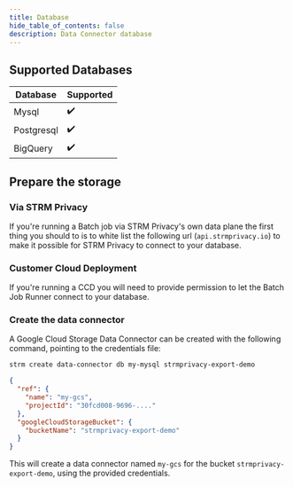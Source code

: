 ```yaml
---
title: Database
hide_table_of_contents: false
description: Data Connector database
---
```

## Supported Databases

| Database   | Supported          |
|------------|--------------------|
| Mysql      | :heavy_check_mark: |
| Postgresql | :heavy_check_mark: |
| BigQuery   | :heavy_check_mark: |

## Prepare the storage

### Via STRM Privacy
If you're running a Batch job via STRM Privacy's own data plane the first thing you should to is to white list the following url
(```api.strmprivacy.io```) to make it possible for STRM Privacy to connect to your database.

### Customer Cloud Deployment
If you're running a CCD you will need to provide permission to let the Batch Job Runner connect to your database.

### Create the data connector

A Google Cloud Storage Data Connector can be created with the following command, pointing to the
credentials file:

```bash
strm create data-connector db my-mysql strmprivacy-export-demo
```

```json showLineNumbers
{
  "ref": {
    "name": "my-gcs",
    "projectId": "30fcd008-9696-...."
  },
  "googleCloudStorageBucket": {
    "bucketName": "strmprivacy-export-demo"
  }
}
```

This will create a data connector named `my-gcs` for the bucket `strmprivacy-export-demo`,
using the provided credentials.
